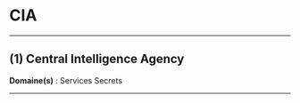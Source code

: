 # CIA

--------------------

## (1) Central Intelligence Agency

**Domaine(s)** : Services Secrets

--------------------